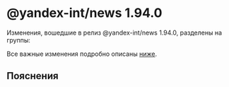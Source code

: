 # @yandex-int/news 1.94.0

<!-- ЧЕЛОВЕЧЕСКОЕ ВСТУПЛЕНИЕ -->

Изменения, вошедшие в релиз @yandex-int/news 1.94.0, разделены на группы:

Все важные изменения подробно описаны [ниже](#Пояснения).

## Пояснения

